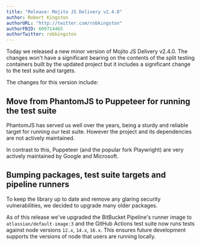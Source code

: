 ```yaml
---
title: "Release: Mojito JS Delivery v2.4.0"
author: Robert Kingston
authorURL: "http://twitter.com/robkingston"
authorFBID: 609714465
authorTwitter: robkingston
---
```


Today we released a new minor version of Mojito JS Delivery v2.4.0. The changes won't have a significant bearing on the contents of the split testing containers built by the updated project but it includes a significant change to the test suite and targets. 

The changes for this version include:

<!--truncate-->

## Move from PhantomJS to Puppeteer for running the test suite

PhantomJS has served us well over the years, being a sturdy and reliable target for running our test suite. However the project and its dependencies are not actively maintained.

In contrast to this, Puppeteer (and the popular fork Playwright) are very actively maintained by Google and Microsoft. 

## Bumping packages, test suite targets and pipeline runners

To keep the library up to date and remove any glaring security vulnerabilities, we decided to upgrade many older packages.

As of this release we've upgraded the BitBucket Pipeline's runner image to `atlassian/default-image:3` and the GitHub Actions test suite now runs tests against node versions `12.x`, `14.x`, `16.x`. This ensures future development supports the versions of node that users are running locally.


